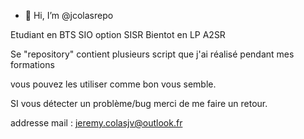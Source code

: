 - 👋 Hi, I’m @jcolasrepo


Etudiant en BTS SIO option SISR 
Bientot en LP A2SR

Se  "repository" contient plusieurs script que j'ai réalisé pendant mes formations 

vous pouvez les utiliser comme bon vous semble.

SI vous détecter un problème/bug merci de me faire un retour.

addresse mail : jeremy.colasjv@outlook.fr
